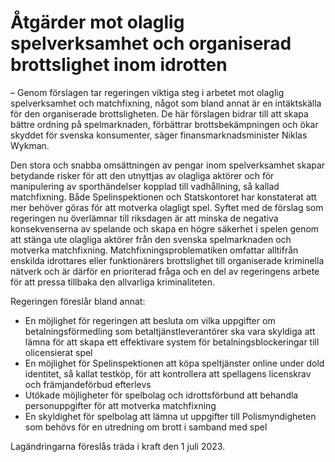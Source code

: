 # Åtgärder mot olaglig spelverksamhet och organiserad brottslighet inom idrotten

– Genom förslagen tar regeringen viktiga steg i arbetet mot olaglig spelverksamhet och matchfixning, något som bland annat är en intäktskälla för den organiserade brottsligheten. De här förslagen bidrar till att skapa bättre ordning på spelmarknaden, förbättrar brottsbekämpningen och ökar skyddet för svenska konsumenter, säger finansmarknadsminister Niklas Wykman.

Den stora och snabba omsättningen av pengar inom spelverksamhet skapar betydande risker för att den utnyttjas av olagliga aktörer och för manipulering av sporthändelser kopplad till vadhållning, så kallad matchfixning. Både Spelinspektionen och Statskontoret har konstaterat att mer behöver göras för att motverka olagligt spel. Syftet med de förslag som regeringen nu överlämnar till riksdagen är att minska de negativa konsekvenserna av spelande och skapa en högre säkerhet i spelen genom att stänga ute olagliga aktörer från den svenska spelmarknaden och motverka matchfixning. Matchfixningsproblematiken omfattar alltifrån enskilda idrottares eller funktionärers brottslighet till organiserade kriminella nätverk och är därför en prioriterad fråga och en del av regeringens arbete för att pressa tillbaka den allvarliga kriminaliteten.

Regeringen föreslår bland annat:

* En möjlighet för regeringen att besluta om vilka uppgifter om betalningsförmedling som betaltjänstleverantörer ska vara skyldiga att lämna för att skapa ett effektivare system för betalningsblockeringar till olicensierat spel
* En möjlighet för Spelinspektionen att köpa speltjänster online under dold identitet, så kallat testköp, för att kontrollera att spellagens licenskrav och främjandeförbud efterlevs
* Utökade möjligheter för spelbolag och idrottsförbund att behandla personuppgifter för att motverka matchfixning
* En skyldighet för spelbolag att lämna ut uppgifter till Polismyndigheten som behövs för en utredning om brott i samband med spel

Lagändringarna föreslås träda i kraft den 1 juli 2023\.
